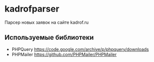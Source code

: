 # kadrofparser
Парсер новых заявок на сайте kadrof.ru

## Используемые библиотеки ##
* PHPQuery https://code.google.com/archive/p/phpquery/downloads
* PHPMailer https://github.com/PHPMailer/PHPMailer
